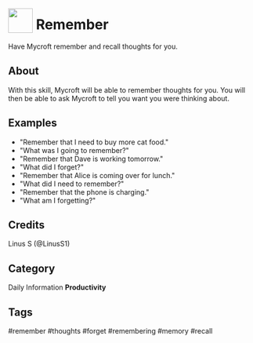 # <img src='https://rawgithub.com/FortAwesome/Font-Awesome/master/advanced-options/raw-svg/solid/brain.svg' card_color='#FD9E66' width='50' height='50' style='vertical-align:bottom'/> Remember
Have Mycroft remember and recall thoughts for you.

## About 
With this skill, Mycroft will be able to remember thoughts for you. You will then be able to ask Mycroft to tell you want you were thinking about.

## Examples 
* "Remember that I need to buy more cat food."
* "What was I going to remember?"
* "Remember that Dave is working tomorrow."
* "What did I forget?"
* "Remember that Alice is coming over for lunch."
* "What did I need to remember?"
* "Remember that the phone is charging."
* "What am I forgetting?"

## Credits 
Linus S (@LinusS1)

## Category
Daily
Information
**Productivity**

## Tags
#remember
#thoughts
#forget
#remembering
#memory
#recall
